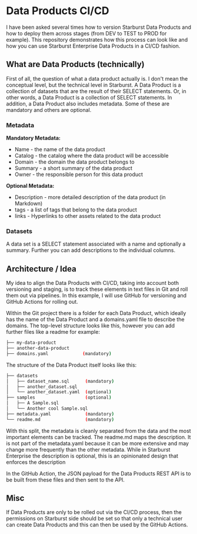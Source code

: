 # Data Products CI/CD
I have been asked several times how to version Starburst Data Products and how to deploy them across stages (from DEV to TEST to PROD for example).
This repository demonstrates how this process can look like and how you can use Starburst Enterprise Data Products in a CI/CD fashion.

## What are Data Products (technically)
First of all, the question of what a data product actually is. I don't mean the conceptual level, but the technical level in Starburst.
A Data Product is a collection of datasets that are the result of their SELECT statements. Or, in other words, a Data Product is a collection of SELECT statements.
In addition, a Data Product also includes metadata. Some of these are mandatory and others are optional.

### Metadata

**Mandatory Metadata:**
- Name - the name of the data product
- Catalog - the catalog where the data product will be accessible
- Domain - the domain the data product belongs to
- Summary - a short summary of the data product
- Owner - the responsible person for this data product

**Optional Metadata:**
- Description - more detailed description of the data product (in Markdown)
- tags - a list of tags that belong to the data product
- links - Hyperlinks to other assets related to the data product

### Datasets
A data set is a SELECT statement associated with a name and optionally a summary.
Further you can add descriptions to the individual columns.

## Architecture / Idea
My idea to align the Data Products with CI/CD, taking into account both versioning and staging, 
is to track these elements in text files in Git and roll them out via pipelines.
In this example, I will use GitHub for versioning and GitHub Actions for rolling out.

Within the Git project there is a folder for each Data Product, which ideally has the name of the Data Product and a domains.yaml file to describe the domains.
The top-level structure looks like this, however you can add further files like a readme for example:

```bash
├── my-data-product
├── another-data-product
├── domains.yaml             (mandatory)
```

The structure of the Data Product itself looks like this:

```bash
├── datasets
│   ├── dataset_name.sql      (mandatory)
│   ├── another_dataset.sql
│   └── another_dataset.yaml  (optional)
├── samples                   (optional)
│   ├── A Sample.sql
│   └── Another cool Sample.sql
├── metadata.yaml             (mandatory)
└── readme.md                 (mandatory)
```

With this split, the metadata is cleanly separated from the data and the most important elements can be tracked.
The readme.md maps the description. It is not part of the metadata.yaml because it can be more extensive and may change more frequently than the other metadata.
While in Starburst Enterprise the description is optional, this is an opinionated design that enforces the description

In the GitHub Action, the JSON payload for the Data Products REST API is to be built from these files and then sent to the API.

## Misc
If Data Products are only to be rolled out via the CI/CD process, then the permissions on Starburst side should be set so that only a technical user can create Data Products and this can then be used by the GitHub Actions.
